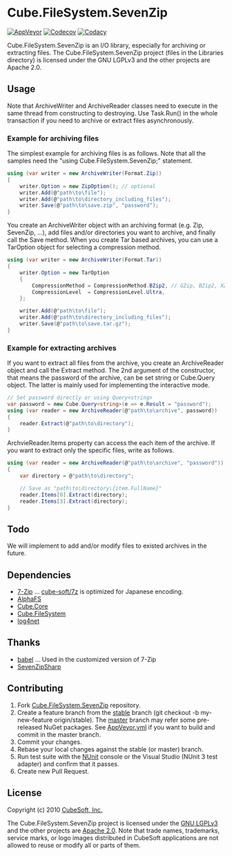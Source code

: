 Cube.FileSystem.SevenZip
====

[![AppVeyor](https://ci.appveyor.com/api/projects/status/jao7f754rlookxxe?svg=true)](https://ci.appveyor.com/project/clown/cube-filesystem-sevenzip)
[![Codecov](https://codecov.io/gh/cube-soft/Cube.FileSystem.SevenZip/branch/master/graph/badge.svg)](https://codecov.io/gh/cube-soft/Cube.FileSystem.SevenZip)
[![Codacy](https://api.codacy.com/project/badge/Grade/001ce47631f14e648b864b5d391173d8)](https://www.codacy.com/app/clown/Cube.FileSystem.SevenZip)

Cube.FileSystem.SevenZip is an I/O library, especially for archiving or extracting files.
The Cube.FileSystem.SevenZip project (files in the Libraries directory) is licensed under the GNU LGPLv3 and the other projects are Apache 2.0.

## Usage

Note that ArchiveWriter and ArchiveReader classes need to execute in the same thread from constructing to destroying.
Use Task.Run() in the whole transaction if you need to archive or extract files asynchronously.

### Example for archiving files

The simplest example for archiving files is as follows.
Note that all the samples need the "using Cube.FileSystem.SevenZip;" statement.

```cs
using (var writer = new ArchiveWriter(Format.Zip))
{
    writer.Option = new ZipOption(); // optional
    writer.Add(@"path\to\file");
    writer.Add(@"path\to\directory_including_files");
    writer.Save(@"path\to\save.zip", "password");
}
```

You create an ArchiveWriter object with an archiving format (e.g. Zip, SevenZip, ...), 
add files and/or directories you want to archive, and finally call the Save method.
When you create Tar based archives, you can use a TarOption object for selecting a compression method.

```cs
using (var writer = new ArchiveWriter(Format.Tar))
{
    writer.Option = new TarOption
    {
        CompressionMethod = CompressionMethod.BZip2, // GZip, BZip2, XZ or Copy
        CompressionLevel  = CompressionLevel.Ultra,
    };

    writer.Add(@"path\to\file");
    writer.Add(@"path\to\directory_including_files");
    writer.Save(@"path\to\save.tar.gz");
}
```

### Example for extracting archives

If you want to extract all files from the archive, you create an ArchiveReader object
and call the Extract method. The 2nd argument of the constructor, that means the
password of the archive, can be set string or Cube.Query<string> object.
The latter is mainly used for implementing the interactive mode.

```cs
// Set password directly or using Query<string>
var password = new Cube.Query<string>(e => e.Result = "password");
using (var reader = new ArchiveReader(@"path\to\archive", password))
{
    reader.Extract(@"path\to\directory");
}
```

ArchvieReader.Items property can access the each item of the archive.
If you want to extract only the specific files, write as follows.

```cs
using (var reader = new ArchiveReader(@"path\to\archive", "password"))
{
    var directory = @"path\to\directory";

    // Save as "path\to\directory\{item.FullName}"
    reader.Items[0].Extract(directory);
    reader.Items[3].Extract(directory);
}
```

## Todo

We will implement to add and/or modify files to existed archives in the future.

## Dependencies

* [7-Zip](http://www.7-zip.org/) ... [cube-soft/7z](https://github.com/cube-soft/7z) is optimized for Japanese encoding.
* [AlphaFS](http://alphafs.alphaleonis.com/)
* [Cube.Core](https://github.com/cube-soft/Cube.Core)
* [Cube.FileSystem](https://github.com/cube-soft/Cube.FileSystem)
* [log4net](https://logging.apache.org/log4net/)

## Thanks

* [babel](http://tricklib.com/cxx/ex/babel/) ... Used in the customized version of 7-Zip
* [SevenZipSharp](https://www.nuget.org/packages/SevenZipSharp/)

## Contributing

1. Fork [Cube.FileSystem.SevenZip](https://github.com/cube-soft/Cube.FileSystem.SevenZip/fork) repository.
2. Create a feature branch from the [stable](https://github.com/cube-soft/Cube.FileSystem.SevenZip/tree/stable) branch (git checkout -b my-new-feature origin/stable). The [master](https://github.com/cube-soft/Cube.FileSystem.SevenZip/tree/master) branch may refer some pre-released NuGet packages. See [AppVeyor.yml](https://github.com/cube-soft/Cube.FileSystem.SevenZip/blob/master/AppVeyor.yml) if you want to build and commit in the master branch.
3. Commit your changes.
4. Rebase your local changes against the stable (or master) branch.
5. Run test suite with the [NUnit](http://nunit.org/) console or the Visual Studio (NUnit 3 test adapter) and confirm that it passes.
6. Create new Pull Request.

## License
 
Copyright (c) 2010 [CubeSoft, Inc.](http://www.cube-soft.jp/)

The Cube.FileSystem.SevenZip project is licensed under the [GNU LGPLv3](https://github.com/cube-soft/Cube.FileSystem.SevenZip/blob/master/Libraries/License.txt)
and the other projects are [Apache 2.0](https://github.com/cube-soft/Cube.FileSystem.SevenZip/blob/master/License.txt).
Note that trade names, trademarks, service marks, or logo images distributed in CubeSoft applications are not allowed to reuse or modify all or parts of them.
